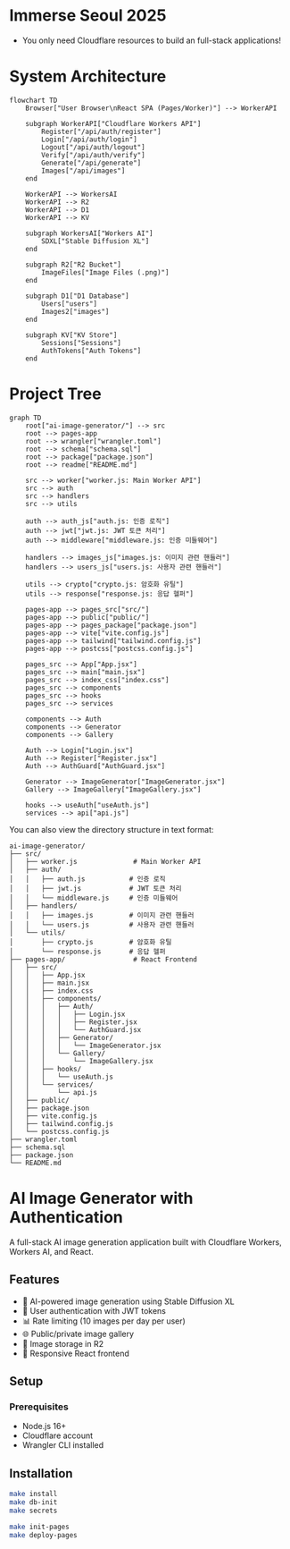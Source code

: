# Immerse Seoul 2025
- You only need Cloudflare resources to build an full-stack applications!

# System Architecture

```mermaid
flowchart TD
    Browser["User Browser\nReact SPA (Pages/Worker)"] --> WorkerAPI
    
    subgraph WorkerAPI["Cloudflare Workers API"]
        Register["/api/auth/register"] 
        Login["/api/auth/login"]
        Logout["/api/auth/logout"]
        Verify["/api/auth/verify"]
        Generate["/api/generate"]
        Images["/api/images"]
    end
    
    WorkerAPI --> WorkersAI
    WorkerAPI --> R2
    WorkerAPI --> D1
    WorkerAPI --> KV
    
    subgraph WorkersAI["Workers AI"]
        SDXL["Stable Diffusion XL"]    
    end
    
    subgraph R2["R2 Bucket"]
        ImageFiles["Image Files (.png)"]    
    end
    
    subgraph D1["D1 Database"]
        Users["users"]    
        Images2["images"]    
    end
    
    subgraph KV["KV Store"]
        Sessions["Sessions"]
        AuthTokens["Auth Tokens"]    
    end
```


# Project Tree 

```mermaid
graph TD
    root["ai-image-generator/"] --> src
    root --> pages-app
    root --> wrangler["wrangler.toml"]
    root --> schema["schema.sql"]
    root --> package["package.json"]
    root --> readme["README.md"]
    
    src --> worker["worker.js: Main Worker API"]
    src --> auth
    src --> handlers
    src --> utils
    
    auth --> auth_js["auth.js: 인증 로직"]
    auth --> jwt["jwt.js: JWT 토큰 처리"]
    auth --> middleware["middleware.js: 인증 미들웨어"]
    
    handlers --> images_js["images.js: 이미지 관련 핸들러"]
    handlers --> users_js["users.js: 사용자 관련 핸들러"]
    
    utils --> crypto["crypto.js: 암호화 유틸"]
    utils --> response["response.js: 응답 헬퍼"]
    
    pages-app --> pages_src["src/"]
    pages-app --> public["public/"]
    pages-app --> pages_package["package.json"]
    pages-app --> vite["vite.config.js"]
    pages-app --> tailwind["tailwind.config.js"]
    pages-app --> postcss["postcss.config.js"]
    
    pages_src --> App["App.jsx"]
    pages_src --> main["main.jsx"]
    pages_src --> index_css["index.css"]
    pages_src --> components
    pages_src --> hooks
    pages_src --> services
    
    components --> Auth
    components --> Generator
    components --> Gallery
    
    Auth --> Login["Login.jsx"]
    Auth --> Register["Register.jsx"]
    Auth --> AuthGuard["AuthGuard.jsx"]
    
    Generator --> ImageGenerator["ImageGenerator.jsx"]
    Gallery --> ImageGallery["ImageGallery.jsx"]
    
    hooks --> useAuth["useAuth.js"]
    services --> api["api.js"]
```

You can also view the directory structure in text format:

```
ai-image-generator/
├── src/
│   ├── worker.js              # Main Worker API
│   ├── auth/
│   │   ├── auth.js           # 인증 로직
│   │   ├── jwt.js            # JWT 토큰 처리
│   │   └── middleware.js     # 인증 미들웨어
│   ├── handlers/
│   │   ├── images.js         # 이미지 관련 핸들러
│   │   └── users.js          # 사용자 관련 핸들러
│   └── utils/
│       ├── crypto.js         # 암호화 유틸
│       └── response.js       # 응답 헬퍼
├── pages-app/                 # React Frontend
│   ├── src/
│   │   ├── App.jsx           
│   │   ├── main.jsx          
│   │   ├── index.css         
│   │   ├── components/
│   │   │   ├── Auth/
│   │   │   │   ├── Login.jsx
│   │   │   │   ├── Register.jsx
│   │   │   │   └── AuthGuard.jsx
│   │   │   ├── Generator/
│   │   │   │   └── ImageGenerator.jsx
│   │   │   └── Gallery/
│   │   │       └── ImageGallery.jsx
│   │   ├── hooks/
│   │   │   └── useAuth.js
│   │   └── services/
│   │       └── api.js
│   ├── public/
│   ├── package.json
│   ├── vite.config.js
│   ├── tailwind.config.js
│   └── postcss.config.js
├── wrangler.toml             
├── schema.sql                
├── package.json              
└── README.md
```

# AI Image Generator with Authentication

A full-stack AI image generation application built with Cloudflare Workers, Workers AI, and React.

## Features

- 🎨 AI-powered image generation using Stable Diffusion XL
- 🔐 User authentication with JWT tokens
- 📊 Rate limiting (10 images per day per user)
- 🌐 Public/private image gallery
- 💾 Image storage in R2
- 📱 Responsive React frontend

## Setup

### Prerequisites

- Node.js 16+
- Cloudflare account
- Wrangler CLI installed

## Installation

```bash
make install
make db-init
make secrets

make init-pages
make deploy-pages
```
